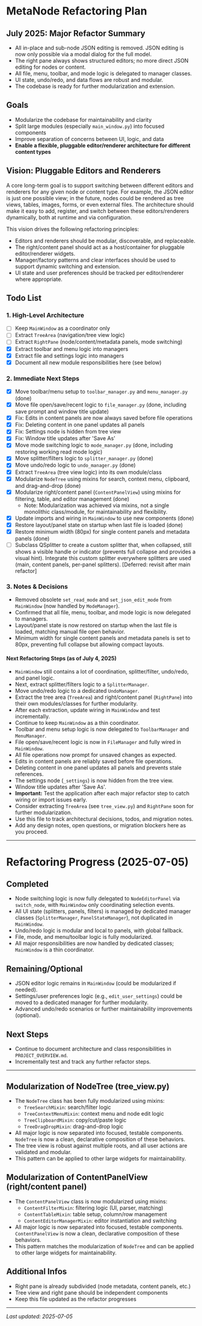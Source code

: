 # MetaNode Refactoring Plan

## July 2025: Major Refactor Summary
- All in-place and sub-node JSON editing is removed. JSON editing is now only possible via a modal dialog for the full model.
- The right pane always shows structured editors; no more direct JSON editing for nodes or content.
- All file, menu, toolbar, and mode logic is delegated to manager classes.
- UI state, undo/redo, and data flows are robust and modular.
- The codebase is ready for further modularization and extension.

## Goals
- Modularize the codebase for maintainability and clarity
- Split large modules (especially `main_window.py`) into focused components
- Improve separation of concerns between UI, logic, and data
- **Enable a flexible, pluggable editor/renderer architecture for different content types**

## Vision: Pluggable Editors and Renderers
A core long-term goal is to support switching between different editors and renderers for any given node or content type. For example, the JSON editor is just one possible view; in the future, nodes could be rendered as tree views, tables, images, forms, or even external files. The architecture should make it easy to add, register, and switch between these editors/renderers dynamically, both at runtime and via configuration.

This vision drives the following refactoring principles:
- Editors and renderers should be modular, discoverable, and replaceable.
- The right/content panel should act as a host/container for pluggable editor/renderer widgets.
- Manager/factory patterns and clear interfaces should be used to support dynamic switching and extension.
- UI state and user preferences should be tracked per editor/renderer where appropriate.

## Todo List

### 1. High-Level Architecture
- [ ] Keep `MainWindow` as a coordinator only
- [ ] Extract `TreeArea` (navigation/tree view logic)
- [ ] Extract `RightPane` (node/content/metadata panels, mode switching)
- [x] Extract toolbar and menu logic into managers
- [x] Extract file and settings logic into managers
- [x] Document all new module responsibilities here (see below)

### 2. Immediate Next Steps
- [x] Move toolbar/menu setup to `toolbar_manager.py` and `menu_manager.py` (done)
- [x] Move file open/save/recent logic to `file_manager.py` (done, including save prompt and window title update)
- [x] Fix: Edits in content panels are now always saved before file operations
- [x] Fix: Deleting content in one panel updates all panels
- [x] Fix: Settings node is hidden from tree view
- [x] Fix: Window title updates after 'Save As'
- [x] Move mode switching logic to `mode_manager.py` (done, including restoring working read mode logic)
- [x] Move splitter/filters logic to `splitter_manager.py` (done)
- [x] Move undo/redo logic to `undo_manager.py` (done)
- [x] Extract `TreeArea` (tree view logic) into its own module/class
- [x] Modularize `NodeTree` using mixins for search, context menu, clipboard, and drag-and-drop (done)
- [x] Modularize right/content panel (`ContentPanelView`) using mixins for filtering, table, and editor management (done)
  - Note: Modularization was achieved via mixins, not a single monolithic class/module, for maintainability and flexibility.
- [x] Update imports and wiring in `MainWindow` to use new components (done)
- [x] Restore layout/panel state on startup when last file is loaded (done)
- [x] Restore minimum width (80px) for single content panels and metadata panels (done)
- [ ] Subclass QSplitter to create a custom splitter that, when collapsed, still shows a visible handle or indicator (prevents full collapse and provides a visual hint). Integrate this custom splitter everywhere splitters are used (main, content panels, per-panel splitters). [Deferred: revisit after main refactor]

### 3. Notes & Decisions
- Removed obsolete `set_read_mode` and `set_json_edit_mode` from `MainWindow` (now handled by `ModeManager`).
- Confirmed that all file, menu, toolbar, and mode logic is now delegated to managers.
- Layout/panel state is now restored on startup when the last file is loaded, matching manual file open behavior.
- Minimum width for single content panels and metadata panels is set to 80px, preventing full collapse but allowing compact layouts.

#### Next Refactoring Steps (as of July 4, 2025)
- `MainWindow` still contains a lot of coordination, splitter/filter, undo/redo, and panel logic.
- Next, extract splitter/filters logic to a `SplitterManager`.
- Move undo/redo logic to a dedicated `UndoManager`.
- Extract the tree area (`TreeArea`) and right/content panel (`RightPane`) into their own modules/classes for further modularity.
- After each extraction, update wiring in `MainWindow` and test incrementally.
- Continue to keep `MainWindow` as a thin coordinator.
- Toolbar and menu setup logic is now delegated to `ToolbarManager` and `MenuManager`.
- File open/save/recent logic is now in `FileManager` and fully wired in `MainWindow`.
- All file operations now prompt for unsaved changes as expected.
- Edits in content panels are reliably saved before file operations.
- Deleting content in one panel updates all panels and prevents stale references.
- The settings node (`_settings`) is now hidden from the tree view.
- Window title updates after 'Save As'.
- **Important:** Test the application after each major refactor step to catch wiring or import issues early.
- Consider extracting `TreeArea` (see `tree_view.py`) and `RightPane` soon for further modularization.
- Use this file to track architectural decisions, todos, and migration notes.
- Add any design notes, open questions, or migration blockers here as you proceed.

---

# Refactoring Progress (2025-07-05)

## Completed
- Node switching logic is now fully delegated to `NodeEditorPanel` via `switch_node`, with `MainWindow` only coordinating selection events.
- All UI state (splitters, panels, filters) is managed by dedicated manager classes (`SplitterManager`, `PanelStateManager`), not duplicated in `MainWindow`.
- Undo/redo logic is modular and local to panels, with global fallback.
- File, mode, and menu/toolbar logic is fully modularized.
- All major responsibilities are now handled by dedicated classes; `MainWindow` is a thin coordinator.

## Remaining/Optional
- JSON editor logic remains in `MainWindow` (could be modularized if needed).
- Settings/user preferences logic (e.g., `edit_user_settings`) could be moved to a dedicated manager for further modularity.
- Advanced undo/redo scenarios or further maintainability improvements (optional).

## Next Steps
- Continue to document architecture and class responsibilities in `PROJECT_OVERVIEW.md`.
- Incrementally test and track any further refactor steps.

---

## Modularization of NodeTree (tree_view.py)

- The `NodeTree` class has been fully modularized using mixins:
    - `TreeSearchMixin`: search/filter logic
    - `TreeContextMenuMixin`: context menu and node edit logic
    - `TreeClipboardMixin`: copy/cut/paste logic
    - `TreeDragDropMixin`: drag-and-drop logic
- All major logic is now separated into focused, testable components. `NodeTree` is now a clean, declarative composition of these behaviors.
- The tree view is robust against multiple roots, and all user actions are validated and modular.
- This pattern can be applied to other large widgets for maintainability.

## Modularization of ContentPanelView (right/content panel)

- The `ContentPanelView` class is now modularized using mixins:
    - `ContentFilterMixin`: filtering logic (UI, parser, matching)
    - `ContentTableMixin`: table setup, column/row management
    - `ContentEditorManagerMixin`: editor instantiation and switching
- All major logic is now separated into focused, testable components. `ContentPanelView` is now a clean, declarative composition of these behaviors.
- This pattern matches the modularization of `NodeTree` and can be applied to other large widgets for maintainability.

## Additional Infos
- Right pane is already subdivided (node metadata, content panels, etc.)
- Tree view and right pane should be independent components
- Keep this file updated as the refactor progresses

---

*Last updated: 2025-07-05*
